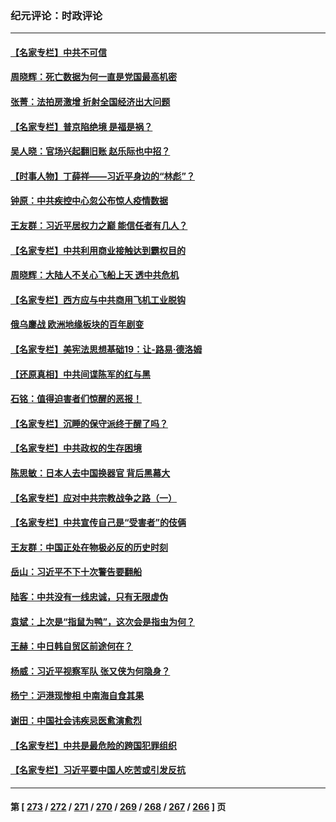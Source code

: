 ### 纪元评论：时政评论
---
#### [【名家专栏】中共不可信](../../pages/nsc1025/n14015311.md) 
#### [周晓辉：死亡数据为何一直是党国最高机密](../../pages/nsc1025/n14015426.md) 
#### [张菁：法拍房激增 折射全国经济出大问题](../../pages/nsc1025/n14015392.md) 
#### [【名家专栏】普京陷绝境 是福是祸？](../../pages/nsc1025/n14015313.md) 
#### [吴人晓：官场兴起翻旧账 赵乐际也中招？](../../pages/nsc1025/n14015150.md) 
#### [【时事人物】丁薛祥——习近平身边的“林彪”？](../../pages/nsc1025/n14014814.md) 
#### [钟原：中共疾控中心忽公布惊人疫情数据](../../pages/nsc1025/n14014948.md) 
#### [王友群：习近平居权力之巅 能信任者有几人？](../../pages/nsc1025/n14014882.md) 
#### [【名家专栏】中共利用商业接触达到霸权目的](../../pages/nsc1025/n14014649.md) 
#### [周晓辉：大陆人不关心飞船上天 透中共危机](../../pages/nsc1025/n14014821.md) 
#### [【名家专栏】西方应与中共商用飞机工业脱钩](../../pages/nsc1025/n14014650.md) 
#### [俄乌鏖战 欧洲地缘板块的百年剧变](../../pages/nsc1025/n14014326.md) 
#### [【名家专栏】美宪法思想基础19：让-路易‧德洛姆](../../pages/nsc1025/n14013711.md) 
#### [【还原真相】中共间谍陈军的红与黑](../../pages/nsc1025/n14014260.md) 
#### [石铭：值得迫害者们惊醒的恶报！](../../pages/nsc1025/n14014272.md) 
#### [【名家专栏】沉睡的保守派终于醒了吗？](../../pages/nsc1025/n14014126.md) 
#### [【名家专栏】中共政权的生存困境](../../pages/nsc1025/n14014123.md) 
#### [陈思敏：日本人去中国换器官 背后黑幕大](../../pages/nsc1025/n14014014.md) 
#### [【名家专栏】应对中共宗教战争之路（一）](../../pages/nsc1025/n14010381.md) 
#### [【名家专栏】中共宣传自己是“受害者”的伎俩](../../pages/nsc1025/n14013205.md) 
#### [王友群：中国正处在物极必反的历史时刻](../../pages/nsc1025/n14013469.md) 
#### [岳山：习近平不下十次警告要翻船](../../pages/nsc1025/n14013697.md) 
#### [陆客：中共没有一线忠诚，只有无限虚伪](../../pages/nsc1025/n14013673.md) 
#### [袁斌：上次是“指鼠为鸭”，这次会是指虫为何？](../../pages/nsc1025/n14013653.md) 
#### [王赫：中日韩自贸区前途何在？](../../pages/nsc1025/n14013625.md) 
#### [杨威：习近平视察军队 张又侠为何隐身？](../../pages/nsc1025/n14013527.md) 
#### [杨宁：沪港现惨相 中南海自食其果](../../pages/nsc1025/n14013379.md) 
#### [谢田：中国社会讳疾忌医愈演愈烈](../../pages/nsc1025/n14013431.md) 
#### [【名家专栏】中共是最危险的跨国犯罪组织](../../pages/nsc1025/n14012435.md) 
#### [【名家专栏】习近平要中国人吃苦或引发反抗](../../pages/nsc1025/n14013088.md) 

---
#### 第 [ [273](./273.md) / [272](./272.md) / [271](./271.md) / [270](./270.md) / [269](./269.md) / [268](./268.md) / [267](./267.md) / [266](./266.md) ] 页
